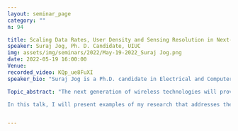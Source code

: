 ```yaml
---
layout: seminar_page
category: ""
n: 94

title: Scaling Data Rates, User Density and Sensing Resolution in Next-Generation Wireless Networks
speaker: Suraj Jog, Ph. D. Candidate, UIUC
img: assets/img/seminars/2022/May-19-2022_Suraj Jog.png
date: 2022-05-19 16:00:00 
Venue: 
recorded_video: KQp_ue8FuXI
speaker_bio: "Suraj Jog is a Ph.D. candidate in Electrical and Computer Engineering at the University of Illinois at Urbana-Champaign (UIUC), working with Haitham Hassanieh. His research is focused on next-generation wireless networking and wireless sensing. Through his research, he has designed and built systems that can deliver seamless scalability in multiple application domains for millimeter-wave technology, such as gigabit-speed wireless communications, localization and imaging, and wireless networks-on-chip. His research has been recognized with the Qualcomm Innovation Fellowship, Joan and Lalit Bahl Fellowship, Mavis Future Faculty Fellowship, M.E Van Valkenburg Fellowship, Rambus Computer Engineering Fellowship, and more."

Topic_abstract: "The next generation of wireless technologies will provide unprecedented capabilities -- gigabyte communication speeds at ultra-low latencies, hyper-precise localization, and vision-like perception. This will enable a plethora of new applications like wireless virtual and augmented reality, self-driving cars, space communications, precision agriculture, high-performance computing, and more. However, while these performance leaps have been demonstrated in the context of constrained networks with single users and controlled environments, the question of scaling these next-gen wireless technologies to large networks in the wild remains unsolved. 

In this talk, I will present examples of my research that addresses these scalability challenges across different applications, and aims to further add new functionalities like robust sensing and imaging in next-gen wireless technologies. First, I will talk about enabling extreme dense spatial packing of users for untethered wireless streaming in multi-user VR and AR applications, where we can scale the wireless network data rate with the number of clients without suffering interference. Second, I will discuss the challenges of scaling hyper-precise localization enabled by the high bandwidth 5G cellular technologies to ubiquitously deployed low power IoT nodes in the wild. I will show how we can leverage RF-acoustics microsystems to design new kinds of RF filters that can preserve the high localization resolution on narrowband IoT devices that sample 16x below Nyquist. Finally, I will also discuss our work on high resolution imaging using radars for self-driving cars, where our system can produce perceptual vision-like images even through dense fog and low visibility conditions. I will conclude the talk with future directions in next-gen cellular and wireless research, both in terms of core methods as well as applications."


---
```


